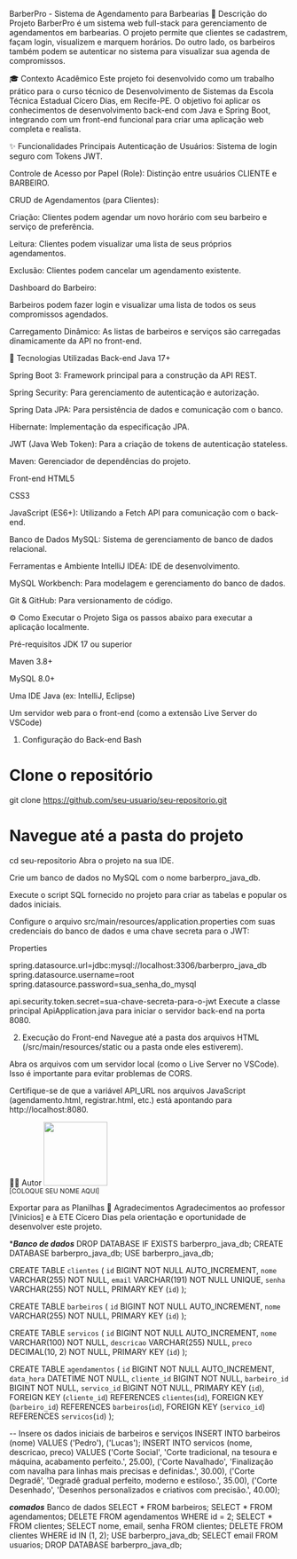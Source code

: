 BarberPro - Sistema de Agendamento para Barbearias
📝 Descrição do Projeto
BarberPro é um sistema web full-stack para gerenciamento de agendamentos em barbearias. O projeto permite que clientes se cadastrem, façam login, visualizem e marquem horários. Do outro lado, os barbeiros também podem se autenticar no sistema para visualizar sua agenda de compromissos.

🎓 Contexto Acadêmico
Este projeto foi desenvolvido como um trabalho prático para o curso técnico de Desenvolvimento de Sistemas da Escola Técnica Estadual Cícero Dias, em Recife-PE. O objetivo foi aplicar os conhecimentos de desenvolvimento back-end com Java e Spring Boot, integrando com um front-end funcional para criar uma aplicação web completa e realista.

✨ Funcionalidades Principais
Autenticação de Usuários: Sistema de login seguro com Tokens JWT.

Controle de Acesso por Papel (Role): Distinção entre usuários CLIENTE e BARBEIRO.

CRUD de Agendamentos (para Clientes):

Criação: Clientes podem agendar um novo horário com seu barbeiro e serviço de preferência.

Leitura: Clientes podem visualizar uma lista de seus próprios agendamentos.

Exclusão: Clientes podem cancelar um agendamento existente.

Dashboard do Barbeiro:

Barbeiros podem fazer login e visualizar uma lista de todos os seus compromissos agendados.

Carregamento Dinâmico: As listas de barbeiros e serviços são carregadas dinamicamente da API no front-end.

🚀 Tecnologias Utilizadas
Back-end
Java 17+

Spring Boot 3: Framework principal para a construção da API REST.

Spring Security: Para gerenciamento de autenticação e autorização.

Spring Data JPA: Para persistência de dados e comunicação com o banco.

Hibernate: Implementação da especificação JPA.

JWT (Java Web Token): Para a criação de tokens de autenticação stateless.

Maven: Gerenciador de dependências do projeto.

Front-end
HTML5

CSS3

JavaScript (ES6+): Utilizando a Fetch API para comunicação com o back-end.

Banco de Dados
MySQL: Sistema de gerenciamento de banco de dados relacional.

Ferramentas e Ambiente
IntelliJ IDEA: IDE de desenvolvimento.

MySQL Workbench: Para modelagem e gerenciamento do banco de dados.

Git & GitHub: Para versionamento de código.

⚙️ Como Executar o Projeto
Siga os passos abaixo para executar a aplicação localmente.

Pré-requisitos
JDK 17 ou superior

Maven 3.8+

MySQL 8.0+

Uma IDE Java (ex: IntelliJ, Eclipse)

Um servidor web para o front-end (como a extensão Live Server do VSCode)

1. Configuração do Back-end
Bash

# Clone o repositório
git clone https://github.com/seu-usuario/seu-repositorio.git

# Navegue até a pasta do projeto
cd seu-repositorio
Abra o projeto na sua IDE.

Crie um banco de dados no MySQL com o nome barberpro_java_db.

Execute o script SQL fornecido no projeto para criar as tabelas e popular os dados iniciais.

Configure o arquivo src/main/resources/application.properties com suas credenciais do banco de dados e uma chave secreta para o JWT:

Properties

spring.datasource.url=jdbc:mysql://localhost:3306/barberpro_java_db
spring.datasource.username=root
spring.datasource.password=sua_senha_do_mysql

api.security.token.secret=sua-chave-secreta-para-o-jwt
Execute a classe principal ApiApplication.java para iniciar o servidor back-end na porta 8080.

2. Execução do Front-end
Navegue até a pasta dos arquivos HTML (/src/main/resources/static ou a pasta onde eles estiverem).

Abra os arquivos com um servidor local (como o Live Server no VSCode). Isso é importante para evitar problemas de CORS.

Certifique-se de que a variável API_URL nos arquivos JavaScript (agendamento.html, registrar.html, etc.) está apontando para http://localhost:8080.

👨‍💻 Autor
<img src="URL_DA_SUA_FOTO_AQUI" width=115><br><sub>[COLOQUE SEU NOME AQUI]</sub>

Exportar para as Planilhas
🙏 Agradecimentos
Agradecimentos ao professor [Vinicios] e à ETE Cícero Dias pela orientação e oportunidade de desenvolver este projeto.

****Banco de dados***
DROP DATABASE IF EXISTS barberpro_java_db;
CREATE DATABASE barberpro_java_db;
USE barberpro_java_db;

CREATE TABLE `clientes` (
  `id` BIGINT NOT NULL AUTO_INCREMENT,
  `nome` VARCHAR(255) NOT NULL,
  `email` VARCHAR(191) NOT NULL UNIQUE,
  `senha` VARCHAR(255) NOT NULL,
  PRIMARY KEY (`id`)
);

CREATE TABLE `barbeiros` (
  `id` BIGINT NOT NULL AUTO_INCREMENT,
  `nome` VARCHAR(255) NOT NULL,
  PRIMARY KEY (`id`)
);

CREATE TABLE `servicos` (
  `id` BIGINT NOT NULL AUTO_INCREMENT,
  `nome` VARCHAR(100) NOT NULL,
  `descricao` VARCHAR(255) NULL,
  `preco` DECIMAL(10, 2) NOT NULL,
  PRIMARY KEY (`id`)
);

CREATE TABLE `agendamentos` (
  `id` BIGINT NOT NULL AUTO_INCREMENT,
  `data_hora` DATETIME NOT NULL,
  `cliente_id` BIGINT NOT NULL,
  `barbeiro_id` BIGINT NOT NULL,
  `servico_id` BIGINT NOT NULL,
  PRIMARY KEY (`id`),
  FOREIGN KEY (`cliente_id`) REFERENCES `clientes`(`id`),
  FOREIGN KEY (`barbeiro_id`) REFERENCES `barbeiros`(`id`),
  FOREIGN KEY (`servico_id`) REFERENCES `servicos`(`id`)
);

-- Insere os dados iniciais de barbeiros e serviços
INSERT INTO barbeiros (nome) VALUES ('Pedro'), ('Lucas');
INSERT INTO servicos (nome, descricao, preco) VALUES
('Corte Social', 'Corte tradicional, na tesoura e máquina, acabamento perfeito.', 25.00),
('Corte Navalhado', 'Finalização com navalha para linhas mais precisas e definidas.', 30.00),
('Corte Degradê', 'Degradê gradual perfeito, moderno e estiloso.', 35.00),
('Corte Desenhado', 'Desenhos personalizados e criativos com precisão.', 40.00);

***comados***
Banco de dados
SELECT * FROM barbeiros;
SELECT * FROM agendamentos;
DELETE FROM agendamentos WHERE id = 2;
SELECT * FROM clientes;
SELECT nome, email, senha FROM clientes;
DELETE FROM clientes WHERE id IN (1, 2);
USE barberpro_java_db;
SELECT email FROM usuarios;
DROP DATABASE barberpro_java_db;
